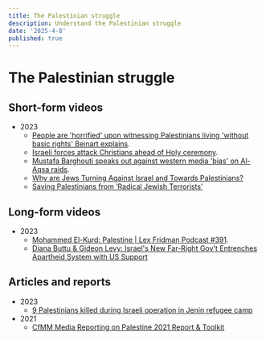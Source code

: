 ```yaml
---
title: The Palestinian struggle
description: Understand the Palestinian struggle
date: '2025-4-8'
published: true
---
```


# The Palestinian struggle

## Short-form videos

- 2023
  - [People are 'horrified' upon witnessing Palestinians living 'without basic rights' Beinart explains](https://www.youtube.com/watch?v=vnC-EOTibqY).
  - [Israeli forces attack Christians ahead of Holy ceremony](https://www.youtube.com/watch?v=4pZpURTMQBU).
  - [Mustafa Barghouti speaks out against western media 'bias' on Al-Aqsa raids](https://www.youtube.com/watch?v=pvVE78Gkhd4).
  - [Why are Jews Turning Against Israel and Towards Palestinians?](https://www.youtube.com/watch?v=SLNQSdFVxNQ)
  - [Saving Palestinians from ‘Radical Jewish Terrorists’](https://www.youtube.com/watch?v=enB17JcTK30)

## Long-form videos

- 2023
  - [Mohammed El-Kurd: Palestine | Lex Fridman Podcast #391](https://www.youtube.com/watch?v=34wA_bdG6QQ&t=1887s).
  - [Diana Buttu & Gideon Levy: Israel's New Far-Right Gov't Entrenches Apartheid System with US Support](https://www.youtube.com/watch?v=2JodsmVJcu0)

## Articles and reports

- 2023
  - [9 Palestinians killed during Israeli operation in Jenin refugee camp](https://www.arabnews.com/node/2239266/middle-east)
- 2021
  - [CfMM Media Reporting on Palestine 2021 Report & Toolkit](https://cfmm.org.uk/resources/publication/cfmm-media-palestine-2021/)
